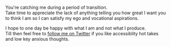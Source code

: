You're catching me during a period of transition.  
Take time to appreciate the lack of anything telling you how great I want you to think I am so I can satisfy my ego and vocational aspirations.  

I hope to one day be happy with what I am and not what I produce.  
Till then feel free to [follow me on Twitter](https://twitter.com/RubensSandwich) if you like accessiblity hot takes and low key anxious thoughts.
